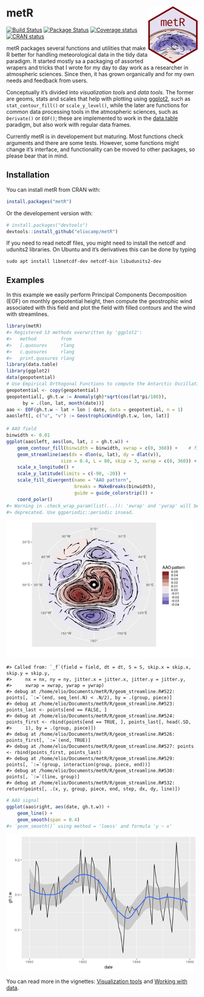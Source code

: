 
<!-- README.md is generated from README.Rmd. Please edit that file -->

# metR <img src="man/figures/logo.png" align="right"/>

[![Build
Status](https://travis-ci.org/eliocamp/metR.svg?branch=master)](https://travis-ci.org/eliocamp/metR)
[![Package
Status](https://img.shields.io/badge/lifecycle-maturing-blue.svg)](https://www.tidyverse.org/lifecycle/#maturing)
[![Coverage
status](https://codecov.io/gh/eliocamp/metR/branch/master/graph/badge.svg)](https://codecov.io/github/eliocamp/metR/?branch=master)
[![CRAN
status](http://www.r-pkg.org/badges/version/metR)](https://cran.r-project.org/package=metR)

metR packages several functions and utilities that make R better for
handling meteorological data in the tidy data paradigm. It started
mostly sa a packaging of assorted wrapers and tricks that I wrote for my
day to day work as a researcher in atmospheric sciences. Since then, it
has grown organically and for my own needs and feedback from users.

Conceptually it’s divided into *visualization tools* and *data tools*.
The former are geoms, stats and scales that help with plotting using
[ggplot2](http://ggplot2.tidyverse.org/index.html), such as
`stat_contour_fill()` or `scale_y_level()`, while the later are
functions for common data processing tools in the atmospheric sciences,
such as `Derivate()` or `EOF()`; these are implemented to work in the
[data.table](https://github.com/Rdatatable/data.table/wiki) paradigm,
but also work with regular data frames.

Currently metR is in developement but maturing. Most functions check
arguments and there are some tests. However, some functions might change
it’s interface, and functionality can be moved to other packages, so
please bear that in mind.

## Installation

You can install metR from CRAN with:

``` r
install.packages("metR")
```

Or the developement version with:

``` r
# install.packages("devtools")
devtools::install_github("eliocamp/metR")
```

If you need to read netcdf files, you might need to install the netcdf
and udunits2 libraries. On Ubuntu and it’s derivatives this can be done
by typing

    sudo apt install libnetcdf-dev netcdf-bin libudunits2-dev

## Examples

In this example we easily perform Principal Components Decomposition
(EOF) on monthly geopotential height, then compute the geostrophic wind
associated with this field and plot the field with filled contours and
the wind with streamlines.

``` r
library(metR)
#> Registered S3 methods overwritten by 'ggplot2':
#>   method         from 
#>   [.quosures     rlang
#>   c.quosures     rlang
#>   print.quosures rlang
library(data.table)
library(ggplot2)
data(geopotential)
# Use Empirical Orthogonal Functions to compute the Antarctic Oscillation
geopotential <- copy(geopotential)
geopotential[, gh.t.w := Anomaly(gh)*sqrt(cos(lat*pi/180)),
      by = .(lon, lat, month(date))]
aao <- EOF(gh.t.w ~ lat + lon | date, data = geopotential, n = 1)
aao$left[, c("u", "v") := GeostrophicWind(gh.t.w, lon, lat)]

# AAO field
binwidth <- 0.01
ggplot(aao$left, aes(lon, lat, z = gh.t.w)) +
    geom_contour_fill(binwidth = binwidth, xwrap = c(0, 360)) +    # filled contours!
    geom_streamline(aes(dx = dlon(u, lat), dy = dlat(v)), 
                    size = 0.4, L = 80, skip = 3, xwrap = c(0, 360)) +
    scale_x_longitude() +
    scale_y_latitude(limits = c(-90, -20)) +
    scale_fill_divergent(name = "AAO pattern", 
                         breaks = MakeBreaks(binwidth),
                         guide = guide_colorstrip()) +
    coord_polar()
#> Warning in .check_wrap_param(list(...)): 'xwrap' and 'ywrap' will be
#> deprecated. Use ggperiodic::periodic insead.
```

![](man/figures/field-1.png)<!-- -->

    #> Called from: `_f`(field = field, dt = dt, S = S, skip.x = skip.x, skip.y = skip.y, 
    #>     nx = nx, ny = ny, jitter.x = jitter.x, jitter.y = jitter.y, 
    #>     xwrap = xwrap, ywrap = ywrap)
    #> debug at /home/elio/Documents/metR/R/geom_streamline.R#522: points[, `:=`(end, seq_len(.N) < .N/2), by = .(group, piece)]
    #> debug at /home/elio/Documents/metR/R/geom_streamline.R#523: points_last <- points[end == FALSE, ]
    #> debug at /home/elio/Documents/metR/R/geom_streamline.R#524: points_first <- rbind(points[end == TRUE, ], points_last[, head(.SD, 
    #>     1), by = .(group, piece)])
    #> debug at /home/elio/Documents/metR/R/geom_streamline.R#526: points_first[, `:=`(end, TRUE)]
    #> debug at /home/elio/Documents/metR/R/geom_streamline.R#527: points <- rbind(points_first, points_last)
    #> debug at /home/elio/Documents/metR/R/geom_streamline.R#529: points[, `:=`(group, interaction(group, piece, end))]
    #> debug at /home/elio/Documents/metR/R/geom_streamline.R#530: points[, `:=`(line, group)]
    #> debug at /home/elio/Documents/metR/R/geom_streamline.R#532: return(points[, .(x, y, group, piece, end, step, dx, dy, line)])

``` r
# AAO signal
ggplot(aao$right, aes(date, gh.t.w)) +
    geom_line() +
    geom_smooth(span = 0.4)
#> `geom_smooth()` using method = 'loess' and formula 'y ~ x'
```

![](man/figures/timeseries-1.png)<!-- -->

You can read more in the vignettes: [Visualization
tools](https://eliocamp.github.io/metR/articles/Visualization-tools.html)
and [Working with
data](https://eliocamp.github.io/metR/articles/Working-with-data.html).
